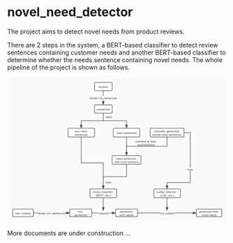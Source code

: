 # novel_need_detector

The project aims to detect novel needs from product reviews. 

There are 2 steps in the system, a BERT-based classifier to detect review sentences containing customer needs and another BERT-based classifier to determine whether the needs sentence containing novel needs. The whole pipeline of the project is shown as follows.

![pipeline](https://github.com/tims13/novel_need_detector/blob/main/pic/novel%20needs.jpg?raw=true)



More documents are under construction ...
